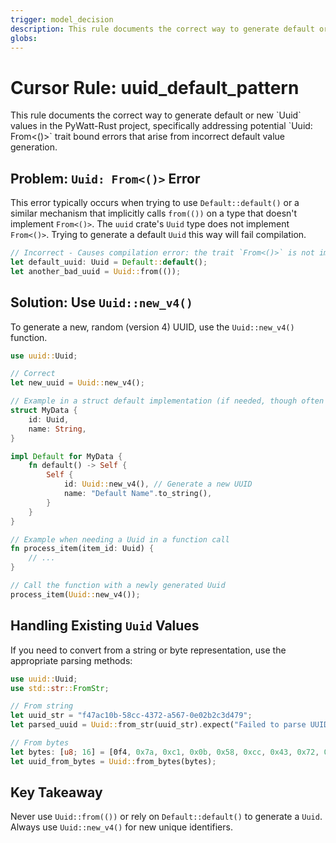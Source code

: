 ```yaml
---
trigger: model_decision
description: This rule documents the correct way to generate default or new `Uuid` values in the PyWatt-Rust project, specifically addressing potential `Uuid: From<()>` trait bound errors that arise from incorrect default value generation.
globs: 
---
```

# Cursor Rule: uuid_default_pattern

<context>
This rule documents the correct way to generate default or new `Uuid` values in the PyWatt-Rust project, specifically addressing potential `Uuid: From<()>` trait bound errors that arise from incorrect default value generation.
</context>

<rules>

## Problem: `Uuid: From<()>` Error

This error typically occurs when trying to use `Default::default()` or a similar mechanism that implicitly calls `from(())` on a type that doesn't implement `From<()>`. The `uuid` crate's `Uuid` type does not implement `From<()>`. Trying to generate a default `Uuid` this way will fail compilation.

```rust
// Incorrect - Causes compilation error: the trait `From<()>` is not implemented for `Uuid`
let default_uuid: Uuid = Default::default(); 
let another_bad_uuid = Uuid::from(());
```

## Solution: Use `Uuid::new_v4()`
To generate a new, random (version 4) UUID, use the `Uuid::new_v4()` function.

```rust
use uuid::Uuid;

// Correct
let new_uuid = Uuid::new_v4();

// Example in a struct default implementation (if needed, though often IDs are generated on creation)
struct MyData {
    id: Uuid,
    name: String,
}

impl Default for MyData {
    fn default() -> Self {
        Self {
            id: Uuid::new_v4(), // Generate a new UUID
            name: "Default Name".to_string(),
        }
    }
}

// Example when needing a Uuid in a function call
fn process_item(item_id: Uuid) {
    // ...
}

// Call the function with a newly generated Uuid
process_item(Uuid::new_v4()); 
```

## Handling Existing `Uuid` Values

If you need to convert from a string or byte representation, use the appropriate parsing methods:

```rust
use uuid::Uuid;
use std::str::FromStr;

// From string
let uuid_str = "f47ac10b-58cc-4372-a567-0e02b2c3d479";
let parsed_uuid = Uuid::from_str(uuid_str).expect("Failed to parse UUID");

// From bytes
let bytes: [u8; 16] = [0f4, 0x7a, 0xc1, 0x0b, 0x58, 0xcc, 0x43, 0x72, 0xa5, 0x67, 0x0e, 0x02, 0xb2, 0xc3, 0xd4, 0x79];
let uuid_from_bytes = Uuid::from_bytes(bytes);
```

## Key Takeaway

Never use `Uuid::from(())` or rely on `Default::default()` to generate a `Uuid`. Always use `Uuid::new_v4()` for new unique identifiers.

</rules> 
